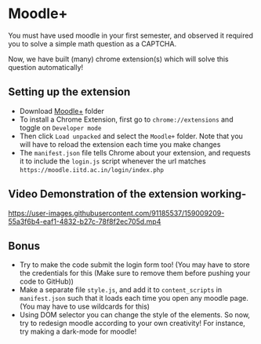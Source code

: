 # Moodle+
You must have used moodle in your first semester, and observed it required you to solve a simple math question as a CAPTCHA.

Now, we have built (many) chrome extension(s) which will solve this question automatically!

## Setting up the extension
* Download [Moodle+](/Moodle+/) folder
* To install a Chrome Extension, first go to `chrome://extensions` and toggle on `Developer mode`
* Then click `Load unpacked` and select the `Moodle+` folder. Note that you will have to reload the extension each time you make changes
* The `manifest.json` file tells Chrome about your extension, and requests it to include the `login.js` script whenever the url matches `https://moodle.iitd.ac.in/login/index.php`

## Video Demonstration of the extension working-




https://user-images.githubusercontent.com/91185537/159009209-55a3f6b4-eaf1-4832-b27c-78f8f2ec705d.mp4



## Bonus
* Try to make the code submit the login form too! (You may have to store the credentials for this (Make sure to remove them before pushing your code to GitHub))
* Make a separate file `style.js`, and add it to `content_scripts` in `manifest.json` such that it loads each time you open any moodle page. (You may have to use wildcards for this)
* Using DOM selector you can change the style of the elements. So now, try to redesign moodle according to your own creativity! For instance, try making a dark-mode for moodle!

